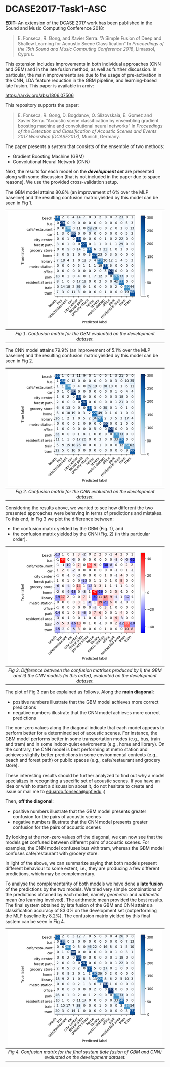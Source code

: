 # DCASE2017-Task1-ASC

**EDIT:**
An extension of the DCASE 2017 work has been published in the Sound and Music Computing Conference 2018: 

>  E. Fonseca, R. Gong, and Xavier Serra. “A Simple Fusion of Deep and Shallow Learning for Acoustic Scene Classification” In *Proceedings of the 15th Sound and Music Computing Conference 2018*, Limassol, Cyprus.

This extension includes improvements in both individual approaches (CNN and GBM) and in the late fusion method, as well as further discussion. In particular, the main improvements are due to the usage of pre-activation in the CNN, LDA feature reduction in the GBM pipeline, and learning-based late fusion. This paper is available in arxiv:

https://arxiv.org/abs/1806.07506

This repository supports the paper:

>  E. Fonseca, R. Gong, D. Bogdanov, O. Slizovskaia, E. Gomez and Xavier Serra. “Acoustic scene classification by ensembling gradient boosting machine and convolutional neural networks” In *Proceedings of the Detection and Classification of Acoustic Scenes and Events 2017 Workshop (DCASE2017)*, Munich, Germany.

The paper presents a system that consists of the ensemble of two methods:
- Gradient Boosting Machine (GBM)
- Convolutional Neural Network (CNN)

Next, the results for each model on the _**development set**_ are presented along with some discussion (that is not included in the paper due to space reasons). We use the provided cross-validation setup.

The GBM model attains 80.8% (an improvement of 6% over the MLP baseline) and the resulting confusion matrix yielded by this model can be seen in Fig 1.

| ![alt text](/figures/development_gbm_mine.png) |
|:---:|
| *Fig 1. Confusion matrix for the GBM evaluated on the development dataset.* |


The CNN model attains 79.9% (an improvement of 5.1% over the MLP baseline) and the resulting confusion matrix yielded by this model can be seen in Fig 2.

| ![alt text](/figures/development_cnns_mine.png) |
|:---:|
| *Fig 2. Confusion matrix for the CNN evaluated on the development dataset.* |

Considering the results above, we wanted to see how different the two presented approaches were behaving in terms of predictions and mistakes. To this end, in Fig 3 we plot the difference between:
- the confusion matrix yielded by the GBM (Fig. 1), and
- the confusion matrix yielded by the CNN (Fig. 2) (in this particular order).

| ![alt text](/figures/development_gbm-cnn.png) |
|:---:|
| *Fig 3. Difference between the confusion matrixes produced by i) the GBM and ii) the CNN models (in this order), evaluated on the development dataset.* |

The plot of Fig 3 can be explained as follows. Along the **main diagonal**:
- positive numbers illustrate that the GBM model achieves more correct predictions
- negative numbers illustrate that the CNN model achieves more correct predictions

The non-zero values along the diagonal indicate that each model appears to perform better for a determined set of acoustic scenes. For instance, the GBM model performs better in some transportation modes (e.g., bus, train and tram) and in some indoor-quiet enviroments (e.g., home and library). On the contrary, the CNN model is best performing at metro station and achieves slightly better predictions in some environmental contexts (e.g., beach and forest path) or public spaces (e.g., cafe/restaurant and grocery store). 

These interesting results should be further analyzed to find out why a model specializes in recogniting a specific set of acoustic scenes. If you have an idea or wish to start a discussion about it, do not hesitate to create and issue or mail me to eduardo.fonseca@upf.edu :)

Then, **off the diagonal**: 
- positive numbers illustrate that the GBM model presents greater confusion for the pairs of acoustic scenes
- negative numbers illustrate that the CNN model presents greater confusion for the pairs of acoustic scenes

By looking at the non-zero values off the diagonal, we can now see that the models get confused between different pairs of acoustic scenes. For examples, the CNN model confuses bus with tram, whereas the GBM model confuses cafe/restaurant with grocery store.

In light of the above, we can summarize saying that both models present different behaviour to some extent, i.e., they are producing a few different predictions, which may be complementary.

To analyse the complementarity of both models we have done a **late fusion** of the predictions by the two models. We tried  very simple combinations of the predictions obtained by each model, namely _geometric_ and _arithmetic_ mean (no learning involved). The arithmetic mean provided the best results. The final system obtained by late fusion of the GBM and CNN attains a classification accuracy of 83.0% on the development set (outperforming the MLP baseline by 8.2%). The confusion matrix yielded by this final system can be seen in Fig 4.

| ![alt text](/figures/development_fusion_mine.png) |
|:---:|
| *Fig 4. Confusion matrix for the final system (late fusion of GBM and CNN) evaluated on the development dataset.* |





